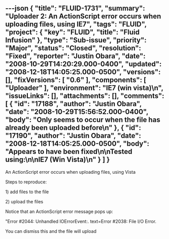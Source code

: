 ---json
{
  "title": "FLUID-1731",
  "summary": "Uploader 2: An ActionScript error occurs when uploading files, using IE7",
  "tags": "FLUID",
  "project": {
    "key": "FLUID",
    "title": "Fluid Infusion"
  },
  "type": "Sub-issue",
  "priority": "Major",
  "status": "Closed",
  "resolution": "Fixed",
  "reporter": "Justin Obara",
  "date": "2008-10-29T14:20:29.000-0400",
  "updated": "2008-12-18T14:05:25.000-0500",
  "versions": [],
  "fixVersions": [
    "0.6"
  ],
  "components": [
    "Uploader"
  ],
  "environment": "IE7 (win vista)\n",
  "issueLinks": [],
  "attachments": [],
  "comments": [
    {
      "id": "17188",
      "author": "Justin Obara",
      "date": "2008-10-29T15:56:52.000-0400",
      "body": "Only seems to occur when the file has already been uploaded before\n"
    },
    {
      "id": "17190",
      "author": "Justin Obara",
      "date": "2008-12-18T14:05:25.000-0500",
      "body": "Appears to have been fixed\n\nTested using:\n\nIE7 (Win Vista)\n"
    }
  ]
}
---
An ActionScript error occurs when uploading files, using Vista

Steps to reproduce:

1\) add files to the file

2\) upload the files

Notice that an ActionScript error message pops up:

"Error #2044: Unhandled IOErrorEvent:. text=Error #2038: File I/O Error.

You can dismiss this and the file will upload

        